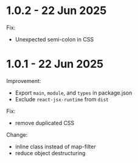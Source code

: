 # 1.0.2 - 22 Jun 2025
Fix:
- Unexpected semi-colon in CSS

# 1.0.1 - 22 Jun 2025
Improvement:
- Export `main`, `module`, and `types` in package.json
- Exclude `react-jsx-runtime` from `dist`

Fix:
- remove duplicated CSS

Change:
- inline class instead of map-filter
- reduce object destructuring
